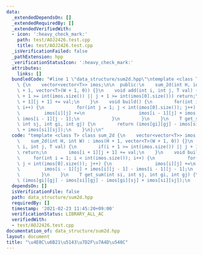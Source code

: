 ```yaml
---
data:
  _extendedDependsOn: []
  _extendedRequiredBy: []
  _extendedVerifiedWith:
  - icon: ':heavy_check_mark:'
    path: test/AOJ2426.test.cpp
    title: test/AOJ2426.test.cpp
  _isVerificationFailed: false
  _pathExtension: hpp
  _verificationStatusIcon: ':heavy_check_mark:'
  attributes:
    links: []
  bundledCode: "#line 1 \"data_structure/sum2d.hpp\"\ntemplate <class T> class sum_2d\
    \ {\n    vector<vector<T>> imos;\n\n  public:\n    sum_2d(int H, int W) : imos(H\
    \ + 1, vector<T>(W + 1, 0)) {}\n    void add(int i, int j, T val) {\n        if(i\
    \ + 1 >= int(imos.size()) || j + 1 >= int(imos[0].size())) return;\n        imos[i\
    \ + 1][j + 1] += val;\n    }\n    void build() {\n        for(int i = 1; i < int(imos.size());\
    \ i++) {\n            for(int j = 1; j < int(imos[0].size()); j++) {\n       \
    \         imos[i][j] +=\n                    imos[i - 1][j] + imos[i][j - 1] -\
    \ imos[i - 1][j - 1];\n            }\n        }\n    }\n    T get_sum(int si,\
    \ int sj, int gi, int gj) {\n        return (imos[gi][gj] - imos[si][gj] - imos[gi][sj]\
    \ + imos[si][sj]);\n    }\n};\n"
  code: "template <class T> class sum_2d {\n    vector<vector<T>> imos;\n\n  public:\n\
    \    sum_2d(int H, int W) : imos(H + 1, vector<T>(W + 1, 0)) {}\n    void add(int\
    \ i, int j, T val) {\n        if(i + 1 >= int(imos.size()) || j + 1 >= int(imos[0].size()))\
    \ return;\n        imos[i + 1][j + 1] += val;\n    }\n    void build() {\n   \
    \     for(int i = 1; i < int(imos.size()); i++) {\n            for(int j = 1;\
    \ j < int(imos[0].size()); j++) {\n                imos[i][j] +=\n           \
    \         imos[i - 1][j] + imos[i][j - 1] - imos[i - 1][j - 1];\n            }\n\
    \        }\n    }\n    T get_sum(int si, int sj, int gi, int gj) {\n        return\
    \ (imos[gi][gj] - imos[si][gj] - imos[gi][sj] + imos[si][sj]);\n    }\n};"
  dependsOn: []
  isVerificationFile: false
  path: data_structure/sum2d.hpp
  requiredBy: []
  timestamp: '2021-02-23 11:45:20+09:00'
  verificationStatus: LIBRARY_ALL_AC
  verifiedWith:
  - test/AOJ2426.test.cpp
documentation_of: data_structure/sum2d.hpp
layout: document
title: "\u4E8C\u6B21\u5143\u7D2F\u7A4D\u548C"
---
```

